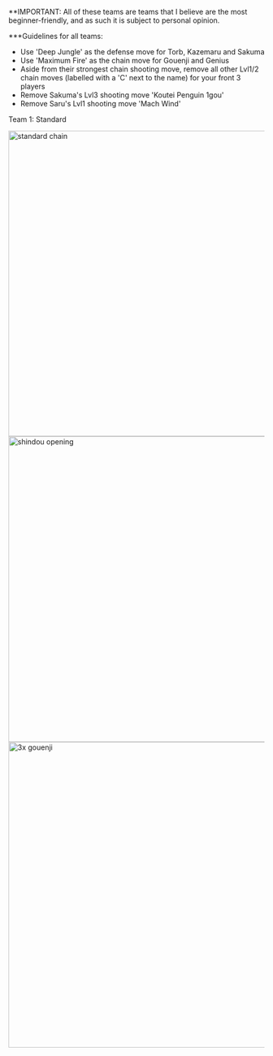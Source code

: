 **IMPORTANT: All of these teams are teams that I believe are the most beginner-friendly, and as such it is subject to personal opinion.

***Guidelines for all teams:
- Use 'Deep Jungle' as the defense move for Torb, Kazemaru and Sakuma 
- Use 'Maximum Fire' as the chain move for Gouenji and Genius
- Aside from their strongest chain shooting move, remove all other Lvl1/2 chain moves (labelled with a 'C' next to the name) for your front 3 players
- Remove Sakuma's Lvl3 shooting move 'Koutei Penguin 1gou'
- Remove Saru's Lvl1 shooting move 'Mach Wind'

Team 1: Standard 

<img width="602" alt="standard chain" src="https://user-images.githubusercontent.com/110833255/227714846-48e16e51-97ae-4bc2-abde-f581b4dcffc5.png">

<img width="602" alt="shindou opening" src="https://user-images.githubusercontent.com/110833255/227714858-a11e50e4-5b20-4f6d-8d45-af6942d4e98f.png">

<img width="602" alt="3x gouenji" src="https://user-images.githubusercontent.com/110833255/227714862-89cd7451-e8c7-4f91-bd90-ed96b4cf5cce.png">
